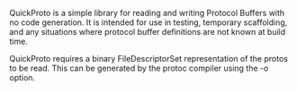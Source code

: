 
QuickProto is a simple library for reading and writing Protocol Buffers
with no code generation. It is intended for use in testing, temporary 
scaffolding, and any situations where protocol buffer definitions are not
known at build time.

QuickProto requires a binary FileDescriptorSet representation of the protos
to be read. This can be generated by the protoc compiler using the -o option.
